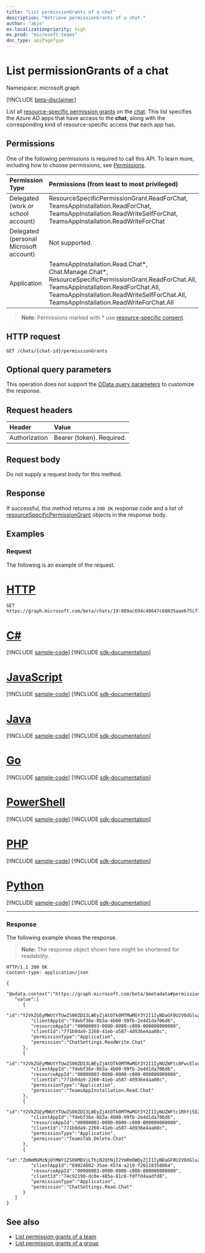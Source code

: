 ```yaml
---
title: "List permissionGrants of a chat"
description: "Retrieve permissionGrants of a chat."
author: "akjo"
ms.localizationpriority: high
ms.prod: "microsoft-teams"
doc_type: apiPageType
---
```


# List permissionGrants of a chat

Namespace: microsoft.graph

[!INCLUDE [beta-disclaimer](../../includes/beta-disclaimer.md)]

List all [resource-specific permission grants](../resources/resourcespecificpermissiongrant.md) on the [chat](../resources/chat.md). This list specifies the Azure AD apps that have access to the **chat**, along with the corresponding kind of resource-specific access that each app has.

## Permissions

One of the following permissions is required to call this API. To learn more, including how to choose permissions, see [Permissions](/graph/permissions-reference).

| Permission Type                        | Permissions (from least to most privileged)                                                                                                                                                        |
| :------------------------------------- | :------------------------------------------------------------------------------------------------------------------------------------------------------------------------------------------------- |
| Delegated (work or school account)     | ResourceSpecificPermissionGrant.ReadForChat, TeamsAppInstallation.ReadForChat, TeamsAppInstallation.ReadWriteSelfForChat, TeamsAppInstallation.ReadWriteForChat                                    |
| Delegated (personal Microsoft account) | Not supported.                                                                                                                                                                                     |
| Application                            | TeamsAppInstallation.Read.Chat*, Chat.Manage.Chat*, ResourceSpecificPermissionGrant.ReadForChat.All, TeamsAppInstallation.ReadForChat.All, TeamsAppInstallation.ReadWriteSelfForChat.All, TeamsAppInstallation.ReadWriteForChat.All |

> **Note**: Permissions marked with * use [resource-specific consent](/microsoftteams/platform/graph-api/rsc/resource-specific-consent).

## HTTP request
<!-- { "blockType": "ignored" } -->
```http
GET /chats/{chat-id}/permissionGrants
```

## Optional query parameters

This operation does not support the [OData query parameters](/graph/query-parameters) to customize the response.

## Request headers

| Header           | Value                      |
| :--------------- | :------------------------- |
| Authorization    | Bearer {token}. Required.  |

## Request body

Do not supply a request body for this method.

## Response

If successful, this method returns a `200 OK` response code and a list of [resourceSpecificPermissionGrant](../resources/resourcespecificpermissiongrant.md) objects in the response body.

## Examples

### Request

The following is an example of the request.


# [HTTP](#tab/http)
<!-- {
  "blockType": "request",
  "name": "chat_list_permission_grants",
  "sampleKeys": ["19:089ac694c48647c68035aae675cf78ab@thread.v2"]
}-->
```msgraph-interactive
GET https://graph.microsoft.com/beta/chats/19:089ac694c48647c68035aae675cf78ab@thread.v2/permissionGrants
```

# [C#](#tab/csharp)
[!INCLUDE [sample-code](../includes/snippets/csharp/chat-list-permission-grants-csharp-snippets.md)]
[!INCLUDE [sdk-documentation](../includes/snippets/snippets-sdk-documentation-link.md)]

# [JavaScript](#tab/javascript)
[!INCLUDE [sample-code](../includes/snippets/javascript/chat-list-permission-grants-javascript-snippets.md)]
[!INCLUDE [sdk-documentation](../includes/snippets/snippets-sdk-documentation-link.md)]

# [Java](#tab/java)
[!INCLUDE [sample-code](../includes/snippets/java/chat-list-permission-grants-java-snippets.md)]
[!INCLUDE [sdk-documentation](../includes/snippets/snippets-sdk-documentation-link.md)]

# [Go](#tab/go)
[!INCLUDE [sample-code](../includes/snippets/go/chat-list-permission-grants-go-snippets.md)]
[!INCLUDE [sdk-documentation](../includes/snippets/snippets-sdk-documentation-link.md)]

# [PowerShell](#tab/powershell)
[!INCLUDE [sample-code](../includes/snippets/powershell/chat-list-permission-grants-powershell-snippets.md)]
[!INCLUDE [sdk-documentation](../includes/snippets/snippets-sdk-documentation-link.md)]

# [PHP](#tab/php)
[!INCLUDE [sample-code](../includes/snippets/php/chat-list-permission-grants-php-snippets.md)]
[!INCLUDE [sdk-documentation](../includes/snippets/snippets-sdk-documentation-link.md)]

# [Python](#tab/python)
[!INCLUDE [sample-code](../includes/snippets/python/chat-list-permission-grants-python-snippets.md)]
[!INCLUDE [sdk-documentation](../includes/snippets/snippets-sdk-documentation-link.md)]

---

### Response

The following example shows the response.

>**Note:** The response object shown here might be shortened for readability.
<!-- {
  "blockType": "response",
  "truncated": true,
  "@odata.type": "microsoft.graph.resourceSpecificPermissionGrant"
} -->
```http
HTTP/1.1 200 OK
Content-type: application/json

{
   "@odata.context":"https://graph.microsoft.com/beta/$metadata#permissionGrants",
   "value":[
      {
         "id":"Y2VkZGEyMWUtYTUwZS00ZDI3LWEyZjAtOTk0MTMwMGY3Y2I1IyNDaGF0U2V0dGluZ3MuUmVhZFdyaXRlLkNoYXQjI0FwcGxpY2F0aW9u",
         "clientAppId":"fdebf36e-8b3a-4b00-99fb-2e4d1da706d6",
         "resourceAppId":"00000003-0000-0000-c000-000000000000",
         "clientId":"771b9da9-2260-41eb-a587-4d936e4aa08c",
         "permissionType":"Application",
         "permission":"ChatSettings.ReadWrite.Chat"
      },
      {
         "id":"Y2VkZGEyMWUtYTUwZS00ZDI3LWEyZjAtOTk0MTMwMGY3Y2I1IyNUZWFtc0FwcEluc3RhbGxhdGlvbi5SZWFkLkNoYXQjI0FwcGxpY2F0aW9u",
         "clientAppId":"fdebf36e-8b3a-4b00-99fb-2e4d1da706d6",
         "resourceAppId":"00000003-0000-0000-c000-000000000000",
         "clientId":"771b9da9-2260-41eb-a587-4d936e4aa08c",
         "permissionType":"Application",
         "permission":"TeamsAppInstallation.Read.Chat"
      },
      {
         "id":"Y2VkZGEyMWUtYTUwZS00ZDI3LWEyZjAtOTk0MTMwMGY3Y2I1IyNUZWFtc1RhYi5EZWxldGUuQ2hhdCMjQXBwbGljYXRpb24=",
         "clientAppId":"fdebf36e-8b3a-4b00-99fb-2e4d1da706d6",
         "resourceAppId":"00000003-0000-0000-c000-000000000000",
         "clientId":"771b9da9-2260-41eb-a587-4d936e4aa08c",
         "permissionType":"Application",
         "permission":"TeamsTab.Delete.Chat"
      },
      {
         "id":"ZmNmMGMzNjQtMWY1ZS00MDVjLThiN2QtNjI2YmRmOWQyZjI1IyNDaGF0U2V0dGluZ3MuUmVhZC5DaGF0IyNBcHBsaWNhdGlvbg==",
         "clientAppId":"69024002-35ae-4574-a219-f261183580b4",
         "resourceAppId":"00000003-0000-0000-c000-000000000000",
         "clientId":"74c92190-dc0e-485a-81c6-fdffd4aadfd8",
         "permissionType":"Application",
         "permission":"ChatSettings.Read.Chat"
      }
   ]
}
```

## See also
- [List permission grants of a team](team-list-permissionGrants.md)
- [List permission grants of a group](group-list-permissionGrants.md)
